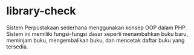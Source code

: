 # library-check
Sistem Perpustakaan  sederhana menggunakan konsep OOP dalam PHP. Sistem ini memiliki fungsi-fungsi dasar seperti menambahkan buku baru, meminjam buku, mengembalikan buku, dan mencetak daftar buku yang tersedia.  
